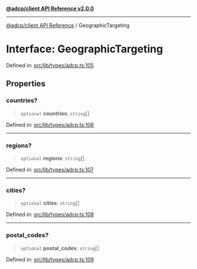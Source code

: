 [**@adcp/client API Reference v2.0.0**](../README.md)

***

[@adcp/client API Reference](../README.md) / GeographicTargeting

# Interface: GeographicTargeting

Defined in: [src/lib/types/adcp.ts:105](https://github.com/adcontextprotocol/adcp-client/blob/9ed0be764adbd110916d257101c95a577b3f15c8/src/lib/types/adcp.ts#L105)

## Properties

### countries?

> `optional` **countries**: `string`[]

Defined in: [src/lib/types/adcp.ts:106](https://github.com/adcontextprotocol/adcp-client/blob/9ed0be764adbd110916d257101c95a577b3f15c8/src/lib/types/adcp.ts#L106)

***

### regions?

> `optional` **regions**: `string`[]

Defined in: [src/lib/types/adcp.ts:107](https://github.com/adcontextprotocol/adcp-client/blob/9ed0be764adbd110916d257101c95a577b3f15c8/src/lib/types/adcp.ts#L107)

***

### cities?

> `optional` **cities**: `string`[]

Defined in: [src/lib/types/adcp.ts:108](https://github.com/adcontextprotocol/adcp-client/blob/9ed0be764adbd110916d257101c95a577b3f15c8/src/lib/types/adcp.ts#L108)

***

### postal\_codes?

> `optional` **postal\_codes**: `string`[]

Defined in: [src/lib/types/adcp.ts:109](https://github.com/adcontextprotocol/adcp-client/blob/9ed0be764adbd110916d257101c95a577b3f15c8/src/lib/types/adcp.ts#L109)

